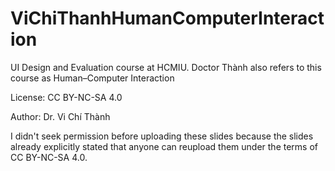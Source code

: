 # ViChiThanhHumanComputerInteraction
UI Design and Evaluation course at HCMIU. Doctor Thành also refers to this course as Human–Computer Interaction

License: CC BY-NC-SA 4.0

Author: Dr. Vi Chí Thành

I didn't seek permission before uploading these slides because the slides already explicitly stated that anyone can reupload them under the terms of CC BY-NC-SA 4.0.
